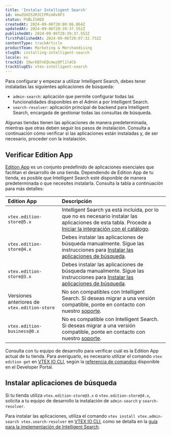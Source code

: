 ```yaml
---
title: 'Instalar Intelligent Search'
id: 4mwZGH252R3CCPRim8v0F3
status: PUBLISHED
createdAt: 2024-09-06T20:00:06.864Z
updatedAt: 2024-09-06T20:39:37.552Z
publishedAt: 2024-09-06T20:39:37.552Z
firstPublishedAt: 2024-09-06T20:07:32.752Z
contentType: trackArticle
productTeam: Marketing & Merchandising
slugEN: installing-intelligent-search
locale: es
trackId: 19wrbB7nEQcmwzDPl1l4Cb
trackSlugES: vtex-intelligent-search
---
```


Para configurar y empezar a utilizar Intelligent Search, debes tener instaladas las siguientes aplicaciones de búsqueda:

* `admin-search`: aplicación que permite configurar todas las funcionalidades disponibles en el Admin a por Intelligent Search.  
* `search-resolver`: aplicación principal de backend para Intelligent Search, encargada de gestionar todas las consultas de búsqueda.

Algunas tiendas tienen las aplicaciones de manera predeterminada, mientras que otras deben seguir los pasos de instalación. Consulta a continuación cómo verificar si las aplicaciones están instaladas y, de ser necesario, proceder con la instalación.

## Verificar Edition App

[Edition App](https://developers.vtex.com/docs/guides/vtex-io-documentation-edition-app) es un conjunto predefinido de aplicaciones esenciales que facilitan el desarrollo de una tienda. Dependiendo de Edition App de tu tienda, es posible que Intelligent Search esté disponible de manera predeterminada o que necesites instalarla. Consulta la tabla a continuación para más detalles:

| Edition App | Descripción |
| :---- | :---- |
| `vtex.edition-store@5.x` | Intelligent Search ya está incluida, por lo que no es necesario instalar las aplicaciones de esta tabla. Procede a [Iniciar la integración con el catálogo](/es/tracks/vtex-intelligent-search--19wrbB7nEQcmwzDPl1l4Cb/2wBsO1AKTQZ04idbTKszI4). |
| `vtex.edition-store@4.x` | Debes instalar las aplicaciones de búsqueda  manualmente. Sigue las instrucciones para [Instalar las aplicaciones de búsqueda](#instalar-aplicaciones-de-busqueda). |
| `vtex.edition-store@3.x` | Debes instalar las aplicaciones de búsqueda  manualmente. Sigue las instrucciones para [Instalar las aplicaciones de búsqueda](#instalar-las-aplicaciones-de-busqueda). |
| Versiones anteriores de `vtex.edition-store` | No son compatibles con Intelligent Search. Si deseas migrar a una versión compatible, ponte en contacto con nuestro [soporte](/es/support). |
| `vtex.edition-business@0.x` | No es compatible con Intelligent Search. Si deseas migrar a una versión compatible, ponte en contacto con nuestro [soporte](/es/support). |

Consulta con tu equipo de desarrollo para verificar cuál es la Edition App actual de tu tienda. Para averiguarlo, es necesario utilizar el comando `vtex edition get` en [VTEX IO CLI](https://developers.vtex.com/docs/guides/vtex-io-documentation-vtex-io-cli-installation-and-command-reference), según la [referencia de comandos](https://developers.vtex.com/docs/guides/vtex-io-documentation-vtex-io-cli-command-reference\#edition-get) disponible en el Developer Portal.

## Instalar aplicaciones de búsqueda

Si tu tienda utiliza `vtex.edition-store@3.x` o `vtex.edition-store@4.x`, solicita a tu equipo de desarrollo la instalación de `admin-search` y `search-resolver`.

Para instalar las aplicaciones, utiliza el comando `vtex install vtex.admin-search vtex.search-resolver` en [VTEX IO CLI](https://developers.vtex.com/docs/guides/vtex-io-documentation-vtex-io-cli-installation-and-command-reference), como se detalla en la [guía para la implementación de Intelligent Search](https://developers.vtex.com/docs/guides/vtex-io-documentation-2-prerequesites\#step-2-implementing-the-vtex-intelligent-search).
